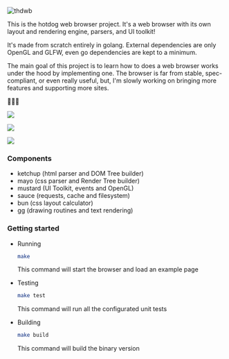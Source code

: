 ![thdwb](https://raw.githubusercontent.com/danfragoso/thdwb/master/thdwb.png)

This is the hotdog web browser project. It's a web browser with its own layout and rendering engine, parsers, and UI toolkit!

It's made from scratch entirely in golang. External dependencies are only OpenGL and GLFW, even go dependencies are kept to a minimum.

The main goal of this project is to learn how to does a web browser works under the hood by implementing one. The browser is far from stable, spec-compliant, or even really useful, but, I'm slowly working on bringing more features and supporting more sites.

🌭🌭🌭

<img src="https://raw.githubusercontent.com/danfragoso/thdwb/master/scr_1.png"></img>

<img src="https://raw.githubusercontent.com/danfragoso/thdwb/master/scr_2.png"></img>

<img src="https://raw.githubusercontent.com/danfragoso/thdwb/master/scr_3.png"></img>

### Components
- ketchup (html parser and DOM Tree builder)
- mayo (css parser and Render Tree builder)
- mustard (UI Toolkit, events and OpenGL)
- sauce (requests, cache and filesystem)
- bun (css layout calculator)
- [gg](https://github.com/fogleman/gg) (drawing routines and text rendering)

### Getting started
- Running 

  ```sh
  make
  ```
  This command will start the browser and load an example page
  
- Testing

  ```sh
  make test
  ```
  This command will run all the configurated unit tests
  
- Building

  ```sh
  make build
  ```
  This command will build the binary version
